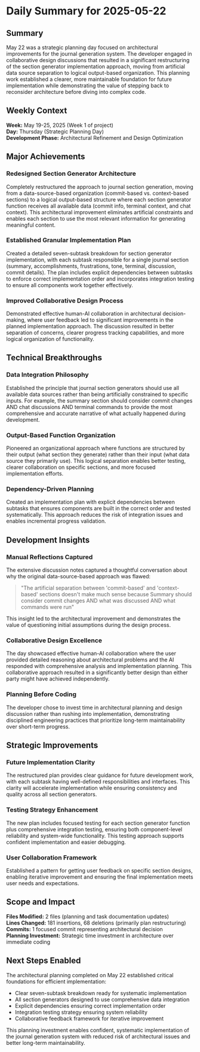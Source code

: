 # Daily Summary for 2025-05-22

## Summary

May 22 was a strategic planning day focused on architectural improvements for the journal generation system. The developer engaged in collaborative design discussions that resulted in a significant restructuring of the section generator implementation approach, moving from artificial data source separation to logical output-based organization. This planning work established a clearer, more maintainable foundation for future implementation while demonstrating the value of stepping back to reconsider architecture before diving into complex code.

## Weekly Context

**Week:** May 19-25, 2025 (Week 1 of project)  
**Day:** Thursday (Strategic Planning Day)  
**Development Phase:** Architectural Refinement and Design Optimization

## Major Achievements

### **Redesigned Section Generator Architecture**
Completely restructured the approach to journal section generation, moving from a data-source-based organization (commit-based vs. context-based sections) to a logical output-based structure where each section generator function receives all available data (commit info, terminal context, and chat context). This architectural improvement eliminates artificial constraints and enables each section to use the most relevant information for generating meaningful content.

### **Established Granular Implementation Plan**
Created a detailed seven-subtask breakdown for section generator implementation, with each subtask responsible for a single journal section (summary, accomplishments, frustrations, tone, terminal, discussion, commit details). The plan includes explicit dependencies between subtasks to enforce correct implementation order and incorporates integration testing to ensure all components work together effectively.

### **Improved Collaborative Design Process**
Demonstrated effective human-AI collaboration in architectural decision-making, where user feedback led to significant improvements in the planned implementation approach. The discussion resulted in better separation of concerns, clearer progress tracking capabilities, and more logical organization of functionality.

## Technical Breakthroughs

### **Data Integration Philosophy**
Established the principle that journal section generators should use all available data sources rather than being artificially constrained to specific inputs. For example, the summary section should consider commit changes AND chat discussions AND terminal commands to provide the most comprehensive and accurate narrative of what actually happened during development.

### **Output-Based Function Organization**
Pioneered an organizational approach where functions are structured by their output (what section they generate) rather than their input (what data source they primarily use). This logical separation enables better testing, clearer collaboration on specific sections, and more focused implementation efforts.

### **Dependency-Driven Planning**
Created an implementation plan with explicit dependencies between subtasks that ensures components are built in the correct order and tested systematically. This approach reduces the risk of integration issues and enables incremental progress validation.

## Development Insights

### **Manual Reflections Captured**
The extensive discussion notes captured a thoughtful conversation about why the original data-source-based approach was flawed:

> "The artificial separation between 'commit-based' and 'context-based' sections doesn't make much sense because Summary should consider commit changes AND what was discussed AND what commands were run"

This insight led to the architectural improvement and demonstrates the value of questioning initial assumptions during the design process.

### **Collaborative Design Excellence**
The day showcased effective human-AI collaboration where the user provided detailed reasoning about architectural problems and the AI responded with comprehensive analysis and implementation planning. This collaborative approach resulted in a significantly better design than either party might have achieved independently.

### **Planning Before Coding**
The developer chose to invest time in architectural planning and design discussion rather than rushing into implementation, demonstrating disciplined engineering practices that prioritize long-term maintainability over short-term progress.

## Strategic Improvements

### **Future Implementation Clarity**
The restructured plan provides clear guidance for future development work, with each subtask having well-defined responsibilities and interfaces. This clarity will accelerate implementation while ensuring consistency and quality across all section generators.

### **Testing Strategy Enhancement**
The new plan includes focused testing for each section generator function plus comprehensive integration testing, ensuring both component-level reliability and system-wide functionality. This testing approach supports confident implementation and easier debugging.

### **User Collaboration Framework**
Established a pattern for getting user feedback on specific section designs, enabling iterative improvement and ensuring the final implementation meets user needs and expectations.

## Scope and Impact

**Files Modified:** 2 files (planning and task documentation updates)  
**Lines Changed:** 181 insertions, 68 deletions (primarily plan restructuring)  
**Commits:** 1 focused commit representing architectural decision  
**Planning Investment:** Strategic time investment in architecture over immediate coding

## Next Steps Enabled

The architectural planning completed on May 22 established critical foundations for efficient implementation:
- Clear seven-subtask breakdown ready for systematic implementation
- All section generators designed to use comprehensive data integration
- Explicit dependencies ensuring correct implementation order
- Integration testing strategy ensuring system reliability
- Collaborative feedback framework for iterative improvement

This planning investment enables confident, systematic implementation of the journal generation system with reduced risk of architectural issues and better long-term maintainability. 